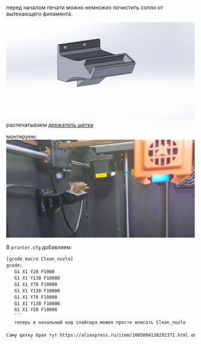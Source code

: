 перед началом печати можно немножко почистить сопло от вытекающего филамента.

![shetka_3d](shetka_3d.jpg)
распечатываем 
[держатель щетки](shetka_3d.STL)

монтируем:![монтаж](assembly.jpg)



В ```printer.cfg``` добавляем:
 ```bash
 [gcode_macro Clean_nozle]
gcode:
    G1 X1 Y20 F5000 
    G1 X1 Y130 F10000
    G1 X1 Y70 F10000
    G1 X1 Y130 F10000
    G1 X1 Y70 F10000
    G1 X1 Y130 F10000
    G1 X1 Y20 F10000
    ```
    теперь в начальный код слайсера можно просто вписать Clean_nozle 
  
Саму щетку брал тут https://aliexpress.ru/item/1005004138292371.html обрезал оставив самое важное) 
